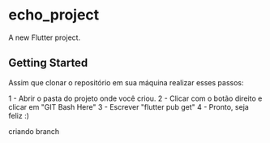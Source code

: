 # echo_project

A new Flutter project.

## Getting Started

Assim que clonar o repositório em sua máquina realizar esses passos:

1 - Abrir o pasta do projeto onde você criou.
2 - Clicar com o botão direito e clicar em "GIT Bash Here"
3 - Escrever "flutter pub get"
4 - Pronto, seja feliz :)

criando branch